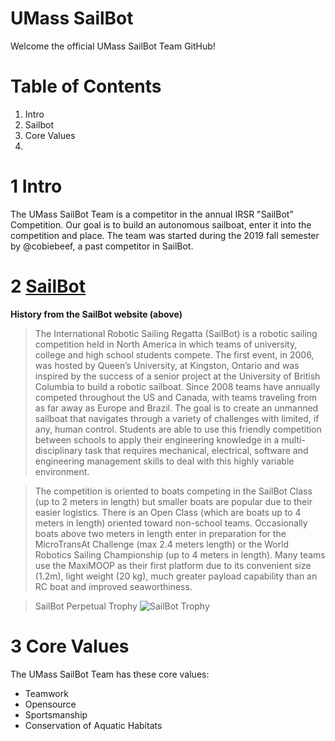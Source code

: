# UMass SailBot
Welcome the official UMass SailBot Team GitHub!

# Table of Contents
1. Intro
2. Sailbot
3. Core Values
4.

# 1 Intro
The UMass SailBot Team is a competitor in the annual IRSR "SailBot" Competition. Our goal is to build an autonomous sailboat, enter it into the competition and place. The team was started during the 2019 fall semester by @cobiebeef, a past competitor in SailBot.

# 2 [SailBot](https://www.sailbot.org)
__History from the SailBot website (above)__
> The International Robotic Sailing Regatta (SailBot) is a robotic sailing competition held in North America in which teams of university,  college and high school students compete. The first event, in 2006, was hosted by Queen’s University, at Kingston, Ontario and was inspired by the success of a senior project at the University of British Columbia to build a robotic sailboat. Since 2008 teams have annually competed throughout the US and Canada, with teams traveling from as far away as Europe and Brazil. The goal is to create an unmanned sailboat that navigates through a variety of challenges with limited, if any, human control. Students are able to use this friendly competition between schools to apply their engineering knowledge in a multi-disciplinary task that requires mechanical, electrical, software and engineering management skills to deal with this highly variable environment.

> The competition is oriented to boats competing in the SailBot Class (up to 2 meters in length) but smaller boats are popular due to their easier logistics. There is an Open Class (which are boats up to 4 meters in length) oriented toward non-school teams. Occasionally boats above two meters in length enter in preparation for the MicroTransAt Challenge (max 2.4 meters length) or the  World Robotics Sailing Championship (up to 4 meters in length). Many teams use the MaxiMOOP as their first platform due to its convenient size (1.2m), light weight (20 kg), much greater payload capability than an RC boat and improved seaworthiness.

> SailBot Perpetual Trophy
> ![SailBot Trophy](https://www.sailbot.org/wp-content/uploads/2017/06/SailBot-trophy.jpg)

# 3 Core Values
The UMass SailBot Team has these core values:
- Teamwork
- Opensource
- Sportsmanship
- Conservation of Aquatic Habitats
